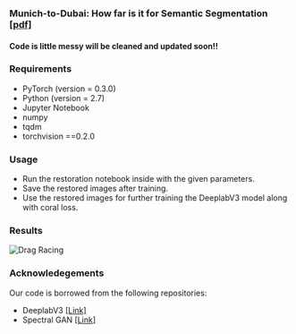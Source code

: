 ### Munich-to-Dubai: How far is it for Semantic Segmentation  [[pdf]](http://cvit.iiit.ac.in/images/ConferencePapers/2020/Munich2Dubai-wacv.pdf) 
#### Code is little messy will be cleaned and updated soon!!

### Requirements
* PyTorch (version = 0.3.0)
* Python (version = 2.7)
* Jupyter Notebook
* numpy
* tqdm
* torchvision ==0.2.0

### Usage
* Run the restoration notebook inside with the given parameters.
* Save the restored images after training.
* Use the restored images for further training the DeeplabV3 model along with coral loss.

### Results

![Drag Racing](Results/Result.gif)

### Acknowledegements
Our code is borrowed from the following repositories:
* DeeplabV3 [[Link]](https://github.com/chenxi116/DeepLabv3.pytorch) 
* Spectral GAN [[Link]](https://github.com/christiancosgrove/pytorch-spectral-normalization-gan)
